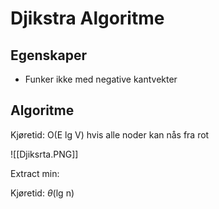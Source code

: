# Djikstra Algoritme

## Egenskaper
-	Funker ikke med negative kantvekter


## Algoritme
Kjøretid: O(E lg V) hvis alle noder kan nås fra rot

![[Djiksrta.PNG]]

Extract min:

Kjøretid: $\theta$(lg n)
